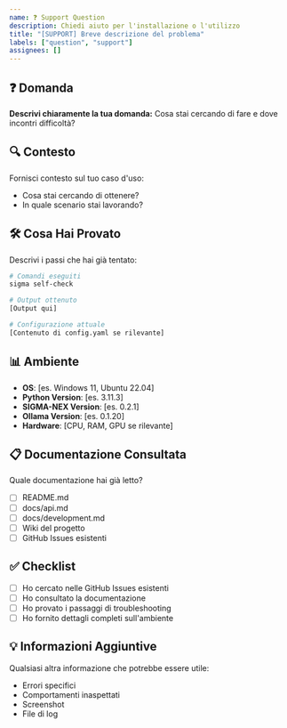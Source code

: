 ```yaml
---
name: ❓ Support Question
description: Chiedi aiuto per l'installazione o l'utilizzo
title: "[SUPPORT] Breve descrizione del problema"
labels: ["question", "support"]
assignees: []
---
```


## ❓ Domanda

**Descrivi chiaramente la tua domanda:**
Cosa stai cercando di fare e dove incontri difficoltà?

## 🔍 Contesto

Fornisci contesto sul tuo caso d'uso:
- Cosa stai cercando di ottenere?
- In quale scenario stai lavorando?

## 🛠️ Cosa Hai Provato

Descrivi i passi che hai già tentato:

```bash
# Comandi eseguiti
sigma self-check

# Output ottenuto
[Output qui]

# Configurazione attuale
[Contenuto di config.yaml se rilevante]
```

## 📊 Ambiente

- **OS**: [es. Windows 11, Ubuntu 22.04]
- **Python Version**: [es. 3.11.3]
- **SIGMA-NEX Version**: [es. 0.2.1]
- **Ollama Version**: [es. 0.1.20]
- **Hardware**: [CPU, RAM, GPU se rilevante]

## 📋 Documentazione Consultata

Quale documentazione hai già letto?
- [ ] README.md
- [ ] docs/api.md
- [ ] docs/development.md
- [ ] Wiki del progetto
- [ ] GitHub Issues esistenti

## ✅ Checklist

- [ ] Ho cercato nelle GitHub Issues esistenti
- [ ] Ho consultato la documentazione
- [ ] Ho provato i passaggi di troubleshooting
- [ ] Ho fornito dettagli completi sull'ambiente

## 💡 Informazioni Aggiuntive

Qualsiasi altra informazione che potrebbe essere utile:
- Errori specifici
- Comportamenti inaspettati
- Screenshot
- File di log